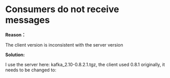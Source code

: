 # Consumers do not receive messages

**Reason：**

The client version is inconsistent with the server version

**Solution:**

I use the server here: kafka_2.10-0.8.2.1.tgz, the client used 0.8.1 originally, it needs to be changed to:

```shell script

```